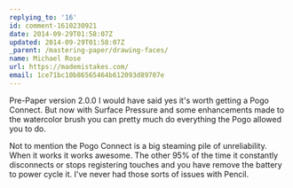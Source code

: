 ```yaml
---
replying_to: '16'
id: comment-1610230921
date: 2014-09-29T01:58:07Z
updated: 2014-09-29T01:58:07Z
_parent: /mastering-paper/drawing-faces/
name: Michael Rose
url: https://mademistakes.com/
email: 1ce71bc10b86565464b612093d89707e
---
```


Pre-Paper version 2.0.0 I would have said yes it's worth getting a Pogo
Connect. But now with Surface Pressure and some enhancements made to the watercolor
brush you can pretty much do everything the Pogo allowed you to do.

Not to mention the Pogo Connect is a big steaming pile of unreliability. When it works
it works awesome. The other 95% of the time it constantly disconnects or stops registering
touches and you have remove the battery to power cycle it. I've never had those
sorts of issues with Pencil.
